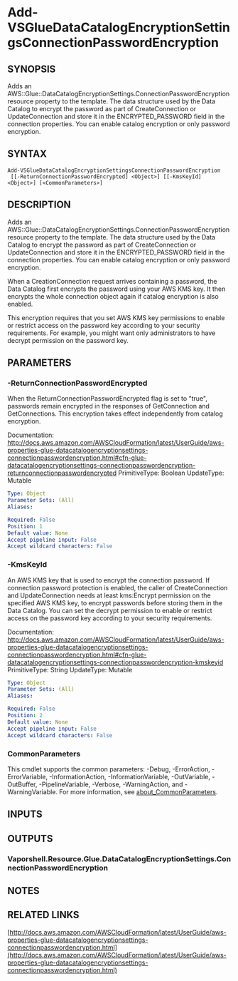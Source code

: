 # Add-VSGlueDataCatalogEncryptionSettingsConnectionPasswordEncryption

## SYNOPSIS
Adds an AWS::Glue::DataCatalogEncryptionSettings.ConnectionPasswordEncryption resource property to the template.
The data structure used by the Data Catalog to encrypt the password as part of CreateConnection or UpdateConnection and store it in the ENCRYPTED_PASSWORD field in the connection properties.
You can enable catalog encryption or only password encryption.

## SYNTAX

```
Add-VSGlueDataCatalogEncryptionSettingsConnectionPasswordEncryption
 [[-ReturnConnectionPasswordEncrypted] <Object>] [[-KmsKeyId] <Object>] [<CommonParameters>]
```

## DESCRIPTION
Adds an AWS::Glue::DataCatalogEncryptionSettings.ConnectionPasswordEncryption resource property to the template.
The data structure used by the Data Catalog to encrypt the password as part of CreateConnection or UpdateConnection and store it in the ENCRYPTED_PASSWORD field in the connection properties.
You can enable catalog encryption or only password encryption.

When a CreationConnection request arrives containing a password, the Data Catalog first encrypts the password using your AWS KMS key.
It then encrypts the whole connection object again if catalog encryption is also enabled.

This encryption requires that you set AWS KMS key permissions to enable or restrict access on the password key according to your security requirements.
For example, you might want only administrators to have decrypt permission on the password key.

## PARAMETERS

### -ReturnConnectionPasswordEncrypted
When the ReturnConnectionPasswordEncrypted flag is set to "true", passwords remain encrypted in the responses of GetConnection and GetConnections.
This encryption takes effect independently from catalog encryption.

Documentation: http://docs.aws.amazon.com/AWSCloudFormation/latest/UserGuide/aws-properties-glue-datacatalogencryptionsettings-connectionpasswordencryption.html#cfn-glue-datacatalogencryptionsettings-connectionpasswordencryption-returnconnectionpasswordencrypted
PrimitiveType: Boolean
UpdateType: Mutable

```yaml
Type: Object
Parameter Sets: (All)
Aliases:

Required: False
Position: 1
Default value: None
Accept pipeline input: False
Accept wildcard characters: False
```

### -KmsKeyId
An AWS KMS key that is used to encrypt the connection password.
If connection password protection is enabled, the caller of CreateConnection and UpdateConnection needs at least kms:Encrypt permission on the specified AWS KMS key, to encrypt passwords before storing them in the Data Catalog.
You can set the decrypt permission to enable or restrict access on the password key according to your security requirements.

Documentation: http://docs.aws.amazon.com/AWSCloudFormation/latest/UserGuide/aws-properties-glue-datacatalogencryptionsettings-connectionpasswordencryption.html#cfn-glue-datacatalogencryptionsettings-connectionpasswordencryption-kmskeyid
PrimitiveType: String
UpdateType: Mutable

```yaml
Type: Object
Parameter Sets: (All)
Aliases:

Required: False
Position: 2
Default value: None
Accept pipeline input: False
Accept wildcard characters: False
```

### CommonParameters
This cmdlet supports the common parameters: -Debug, -ErrorAction, -ErrorVariable, -InformationAction, -InformationVariable, -OutVariable, -OutBuffer, -PipelineVariable, -Verbose, -WarningAction, and -WarningVariable. For more information, see [about_CommonParameters](http://go.microsoft.com/fwlink/?LinkID=113216).

## INPUTS

## OUTPUTS

### Vaporshell.Resource.Glue.DataCatalogEncryptionSettings.ConnectionPasswordEncryption
## NOTES

## RELATED LINKS

[http://docs.aws.amazon.com/AWSCloudFormation/latest/UserGuide/aws-properties-glue-datacatalogencryptionsettings-connectionpasswordencryption.html](http://docs.aws.amazon.com/AWSCloudFormation/latest/UserGuide/aws-properties-glue-datacatalogencryptionsettings-connectionpasswordencryption.html)

